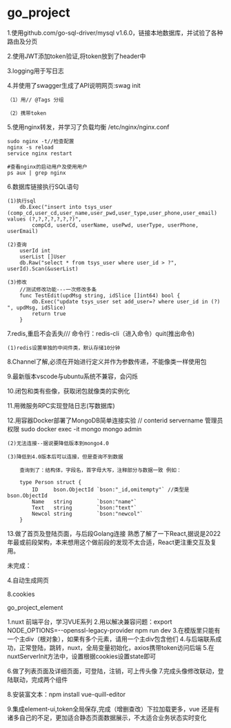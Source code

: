 # go_project

1.使用github.com/go-sql-driver/mysql v1.6.0，链接本地数据库，并试验了各种路由及分页

2.使用JWT添加token验证,将token放到了header中

3.logging用于写日志

4.并使用了swagger生成了API说明网页:swag init

    （1）用// @Tags 分组

    （2）携带token

5.使用nginx转发，并学习了负载均衡 /etc/nginx/nginx.conf

    sudo nginx -t//检查配置
    nginx -s reload
    service nginx restart

    #查看nginx的启动用户及使用用户
    ps aux | grep nginx



6.数据库链接执行SQL语句

    (1)执行sql
        db.Exec("insert into tsys_user (comp_cd,user_cd,user_name,user_pwd,user_type,user_phone,user_email) values (?,?,?,?,?,?,?)",
		    compCd, userCd, userName, usePwd, userType, userPhone, userEmail)

    (2)查询
        userId int
        userList []User
        db.Raw("select * from tsys_user where user_id > ?", userId).Scan(&userList)

    (3)修改
        //测试修改功能---一次修改多条
        func TestEdit(updMsg string, idSlice []int64) bool {
            db.Exec("update tsys_user set add_user=? where user_id in (?) ", updMsg, idSlice)
    	    return true
        }

7.redis,重启不会丢失///   命令行：redis-cli（进入命令）quit(推出命令)

    (1)redis设置单独的中间件类，默认存储10分钟

8.Channel了解,必须在开始进行定义并作为参数传递，不能像类一样使用包

9.最新版本vscode与ubuntu系统不兼容，会闪烁

10.闭包和类有些像，获取闭包就像类的实例化

11.用微服务RPC实现登陆日志(写数据库)

12.用容器Docker部署了MongoDB简单连接实验
    //                   conterid servername 管理员权限
    sudo docker exec -it mongo mongo admin

    (2)无法连接--据说要降低版本到mongo4.0

    (3)降低到4.0版本后可以连接，但是查询不到数据

        查询到了：结构体，字段名，首字母大写，注释部分与数据一致 例如：

        type Person struct {
	        ID     bson.ObjectId `bson:"_id,omitempty"` //类型是bson.ObjectId
	        Name   string        `bson:"name"`          
	        Text   string        `bson:"text"`
	        Newcol string        `bson:"newcol"`
        }

13.做了首页及登陆页面，与后段Golang连接
    熟悉了解了一下React,据说是2022年最或前段架构，本来想用这个做前段的发现不太合适，React更注重交互及复用。

未完成：

4.自动生成网页

8.cookies


go_project_element


1.nuxt 前端平台，学习VUE系列
2.用以解决兼容问题：export NODE_OPTIONS=--openssl-legacy-provider            npm run dev
3.在模版里只能有一个主div（根对象），如果有多个元素，请用一个主div包含他们
4.与后端联系成功，正常登陆，跳转，nuxt，全局变量初始化，axios携带token访问后端
5.在nuxtServerInit方法中，设置根据cookies设置state即可

6.做了列表页面及详细页面，可登陆，注销，可上传头像
7.完成头像修改联动，登陆联动，完成两个组件

8.安装富文本：npm install vue-quill-editor

9.集成element-ui,token全局保存,完成（增删查改）下拉加载更多，vue 还是有诸多自己的不足，更加适合静态页面数据展示，不太适合业务状态实时变化



